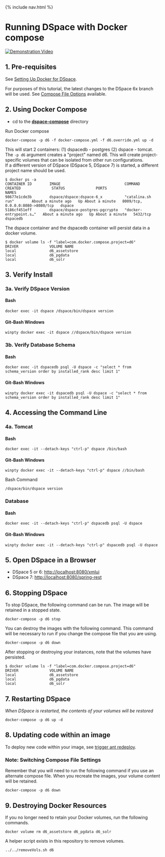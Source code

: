 {% include nav.html %}
# Running DSpace with Docker compose

[![Demonstration Video](https://i.ytimg.com/vi/ovJ8sJk1Apg/hqdefault.jpg)](https://www.youtube.com/watch?v=ovJ8sJk1Apg)

## 1. Pre-requisites

See [Setting Up Docker for DSpace](../../documentation/tutorialSetup.md).

For purposes of this tutorial, the latest changes to the DSpace 6x branch will be used.  See [Compose File Options](ComposeFiles.md) available.

## 2. Using Docker Compose

- cd to the **[dspace-compose](https://github.com/DSpace-Labs/DSpace-Docker-Images/tree/master/docker-compose-files/dspace-compose)** directory

Run Docker compose

```
docker-compose -p d6 -f docker-compose.yml -f d6.override.yml up -d
```

This will start 2 containers: (1) dspacedb - postgres (2) dspace - tomcat.
The `-p d6` argument creates a "project" named d6.  This will create project-specific volumes that can be isolated from other run configurations.  
If a different version of DSpace (DSpace 5, DSpace 7) is started, a different project name should be used.

```
$ docker ps -a
CONTAINER ID        IMAGE                             COMMAND                  CREATED              STATUS              PORTS                              NAMES
98677e1cde3b        dspace/dspace:dspace-6_x          "catalina.sh run"        About a minute ago   Up About a minute   8009/tcp, 0.0.0.0:8080->8080/tcp   dspace
5186cf451eff        dspace/dspace-postgres-pgcrypto   "docker-entrypoint.s…"   About a minute ago   Up About a minute   5432/tcp                           dspacedb
```

The dspace container and the dspacedb container will persist data in a docker volume.

```
$ docker volume ls -f "label=com.docker.compose.project=d6"
DRIVER              VOLUME NAME
local               d6_assetstore
local               d6_pgdata
local               d6_solr
```

## 3. Verify Install

### 3a. Verify DSpace Version

#### Bash
```
docker exec -it dspace /dspace/bin/dspace version
```

#### Git-Bash Windows
```
winpty docker exec -it dspace //dspace/bin/dspace version
```

### 3b. Verify Database Schema

#### Bash
```
docker exec -it dspacedb psql -U dspace -c "select * from schema_version order by installed_rank desc limit 1"
```

#### Git-Bash Windows
```
winpty docker exec -it dspacedb psql -U dspace -c "select * from schema_version order by installed_rank desc limit 1"
```

## 4. Accessing the Command Line

### 4a. Tomcat

#### Bash
```
docker exec -it --detach-keys "ctrl-p" dspace /bin/bash
```

#### Git-Bash Windows
```
winpty docker exec -it --detach-keys "ctrl-p" dspace //bin/bash
```

Bash Command
```
/dspace/bin/dspace version
```

### Database

#### Bash
```
docker exec -it --detach-keys "ctrl-p" dspacedb psql -U dspace
```

#### Git-Bash Windows
```
winpty docker exec -it --detach-keys "ctrl-p" dspacedb psql -U dspace
```

## 5. Open DSpace in a Browser
- DSpace 5 or 6: [http://localhost:8080/xmlui](http://localhost:8080/xmlui)
- DSpace 7: [http://localhost:8080/spring-rest](http://localhost:8080/spring-rest)

## 6. Stopping DSpace
To stop DSpace, the following command can be run.  The image will be retained in a stopped state.
```
docker-compose -p d6 stop
```

You can destroy the images with the following command.  This command will be necessary to run if you change the compose file that you are using.

```
docker-compose -p d6 down
```

After stopping or destroying your instances, note that the volumes have persisted.
```
$ docker volume ls -f "label=com.docker.compose.project=d6"
DRIVER              VOLUME NAME
local               d6_assetstore
local               d6_pgdata
local               d6_solr
```

## 7. Restarting DSpace
_When DSpace is restarted, the contents of your volumes will be restored_

```
docker-compose -p d6 up -d
```

## 8. Updating code within an image

To deploy new code within your image, see [trigger ant redeploy](ComposeFiles.md#trigger-ant-re-deploy).

### Note: Switching Compose File Settings
Remember that you will need to run the following command if you use an alternate compose file.  When you recreate the images, your volume content will be retained.
```
docker-compose -p d6 down
```

## 9. Destroying Docker Resources
If you no longer need to retain your Docker volumes, run  the following commands.

```
docker volume rm d6_assetstore d6_pgdata d6_solr
```
A helper script exists in this repository to remove volumes.

```
../../removeVols.sh d6
```
